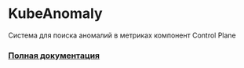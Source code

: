 # KubeAnomaly
Система для поиска аномалий в метриках компонент Control Plane

### [Полная документация](https://vladaderina.github.io/KubeAnomaly/)
